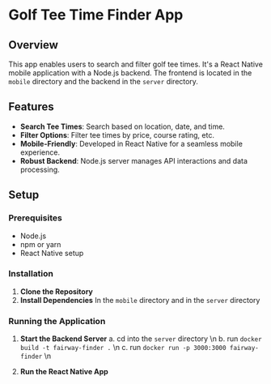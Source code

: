 # Golf Tee Time Finder App

## Overview

This app enables users to search and filter golf tee times. It's a React Native mobile application with a Node.js backend. The frontend is located in the `mobile` directory and the backend in the `server` directory.

## Features

- **Search Tee Times**: Search based on location, date, and time.
- **Filter Options**: Filter tee times by price, course rating, etc.
- **Mobile-Friendly**: Developed in React Native for a seamless mobile experience.
- **Robust Backend**: Node.js server manages API interactions and data processing.

## Setup

### Prerequisites

- Node.js
- npm or yarn
- React Native setup

### Installation

1. **Clone the Repository**
2. **Install Dependencies**
   In the `mobile` directory and in the `server` directory

### Running the Application

1. **Start the Backend Server**
   a. cd into the `server` directory \n
   b. run `docker build -t fairway-finder .` \n
   c. run `docker run -p 3000:3000 fairway-finder` \n

2. **Run the React Native App**
